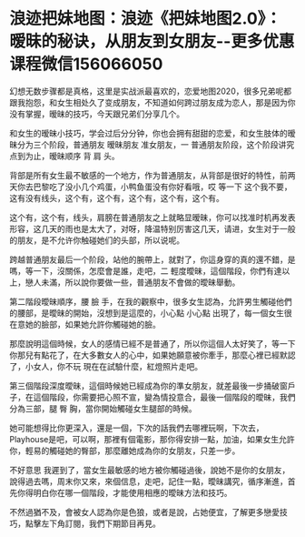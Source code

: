 # 浪迹把妹地图：浪迹《把妹地图2.0》：暧昧的秘诀，从朋友到女朋友--更多优惠课程微信156066050

幻想无数步骤都是真格，这里是实战派最喜欢的，恋爱地图2020，很多兄弟呢都跟我抱怨，和女生相处久了变成朋友，不知道如何跨过朋友成为恋人，那是因为你没有掌握，暧昧的技巧，今天跟兄弟们分享几个。

和女生的暧昧小技巧，学会过后分分钟，你也会拥有甜甜的恋爱，和女生肢体的暧昧分为三个阶段，普通朋友 暧昧朋友 准女朋友，一 普通朋友阶段，这个阶段讲究点到为止，暧昧顺序 背 肩 头。

背部是所有女生最不敏感的一个地方，作为普通朋友，从背部是很好的特性，前两天你去巴黎吃了没小几个鸡蛋，小鸭鱼蛋没有你好看哦，哎 等一下 这个我不要，这有没有线头，这个有，这个有，这个有，这个有，这个有。

这个有，这个有，线头，肩膀在普通朋友之上就略显暧昧，你可以找准时机再发表形容，这几天的雨也是太大了，对呀，降温特别厉害这几天，请进，女生对于一般的朋友，是不允许你触碰她们的头部，所以说呢。

跨越普通朋友最后一个阶段，站他的腕帶上，就對了，你這身穿的真的還不錯，是嗎，等一下，沒關係，怎麼會是誰，走吧，二 輕度曖昧，這個階段，你們有達以上，戀人未滿，所以說你要做一些，普通朋友不會做的曖昧舉動。

第二階段曖昧順序，腰 臉 手，在我的觀察中，很多女生認為，允許男生觸碰他們的腰部，是曖昧的開始，沒想到是這麼的，小心點 小心點 出現了，每一個女生很在意她的臉部，如果她允許你觸碰她的臉。

那麼說明這個時候，女人的感情已經不是普通了，所以你這個人太好笑了，等一下 你那兒有點花了，在大多數女人的心中，如果她願意被你牽手，那麼心裡已經默認了，小女人，你不玩 現在在試驗什麼，紅燈照片走吧。

第三個階段深度曖昧，這個時候她已經成為你的準女朋友，就差最後一步捅破窗戶子，在這個階段，你需要把心照不宣，變為情投意合，最後一個階段的曖昧，我們分為三部，腿 臀 胸，當你開始觸碰女生腿部的時候。

她可能想得比你更深入，還是一個，下次的話我們去哪裡玩啊，下次去，Playhouse是吧，可以啊，那裡有個電影，那你得安排一點，加油，如果女生允許你，輕易的觸碰她的臀部，那麼離她成為你的女朋友，只差一步。

不好意思 我遲到了，當女生最敏感的地方被你觸碰過後，說她不是你的女朋友，說得過去嗎，周末你又來，來個信息，走吧，記住一點，曖昧講究，循序漸進，首先你得明白你在哪一個階段，才能使用相應的曖昧方法和技巧。

不然過猶不及，會被女人認為你是色狼，或者是說，占她便宜，了解更多戀愛技巧，點擊左下角訂閱，我們下期節目再見。
